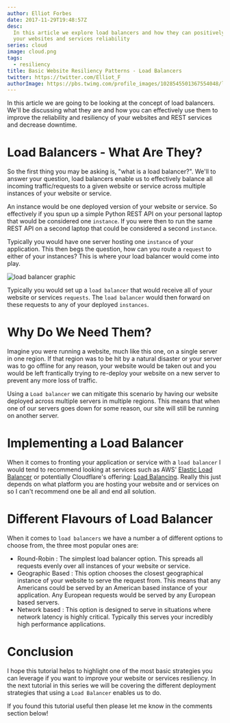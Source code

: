 ```yaml
---
author: Elliot Forbes
date: 2017-11-29T19:48:57Z
desc:
  In this article we explore load balancers and how they can positively improve
  your websites and services reliability
series: cloud
image: cloud.png
tags:
  - resiliency
title: Basic Website Resiliency Patterns - Load Balancers
twitter: https://twitter.com/Elliot_F
authorImage: https://pbs.twimg.com/profile_images/1028545501367554048/lzr43cQv_400x400.jpg
---
```


In this article we are going to be looking at the concept of load balancers.
We'll be discussing what they are and how you can effectively use them to
improve the reliability and resiliency of your websites and REST services and
decrease downtime.

# Load Balancers - What Are They?

So the first thing you may be asking is, "what is a load balancer?". We'll to
answer your question, load balancers enable us to effectively balance all
incoming traffic/requests to a given website or service across multiple
instances of your website or service.

An instance would be one deployed version of your website or service. So
effectively if you spun up a simple Python REST API on your personal laptop that
would be considered one `instance`. If you were then to run the same REST API on
a second laptop that could be considered a second `instance`.

Typically you would have one server hosting one `instance` of your application.
This then begs the question, how can you route a `request` to either of your
instances? This is where your load balancer would come into play.

![load balancer graphic](/images/load-balancer.gif)

Typically you would set up a `load balancer` that would receive all of your
website or services `requests`. The `load balancer` would then forward on these
requests to any of your deployed `instances`.

# Why Do We Need Them?

Imagine you were running a website, much like this one, on a single server in
one region. If that region was to be hit by a natural disaster or your server
was to go offline for any reason, your website would be taken out and you would
be left frantically trying to re-deploy your website on a new server to prevent
any more loss of traffic.

Using a `Load balancer` we can mitigate this scenario by having our website
deployed across multiple servers in multiple regions. This means that when one
of our servers goes down for some reason, our site will still be running on
another server.

# Implementing a Load Balancer

When it comes to fronting your application or service with a `load balancer` I
would tend to recommend looking at services such as AWS'
[Elastic Load Balancer](https://aws.amazon.com/elasticloadbalancing/) or
potentially Cloudflare's offering:
[Load Balancing](https://www.cloudflare.com/load-balancing/). Really this just
depends on what platform you are hosting your website and or services on so I
can't recommend one be all and end all solution.

# Different Flavours of Load Balancer

When it comes to `load balancers` we have a number a of different options to
choose from, the three most popular ones are:

- Round-Robin : The simplest load balancer option. This spreads all requests
  evenly over all instances of your website or service.
- Geographic Based : This option chooses the closest geographical instance of
  your website to serve the request from. This means that any Americans could be
  served by an American based instance of your application. Any European
  requests would be served by any European based servers.
- Network based : This option is designed to serve in situations where network
  latency is highly critical. Typically this serves your incredibly high
  performance applications.

# Conclusion

I hope this tutorial helps to highlight one of the most basic strategies you can
leverage if you want to improve your website or services resiliency. In the next
tutorial in this series we will be covering the different deployment strategies
that using a `Load Balancer` enables us to do.

If you found this tutorial useful then please let me know in the comments
section below!
